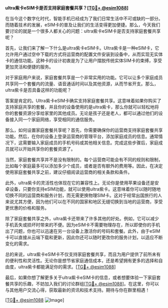 **ultra紫卡eSIM卡是否支持家庭套餐共享？[[TG💪+ @esim1088](https://t.me/s/esim1088)]**

在当今这个数字化时代，智能手机已经成为了我们日常生活中不可或缺的一部分。而随着技术的发展，eSIM卡的普及让我们的生活变得更加便捷。那么，今天我们要讨论的就是一个很多人都关心的问题：ultra紫卡eSIM卡是否支持家庭套餐共享呢？

首先，让我们来了解一下什么是ultra紫卡eSIM卡。Ultra紫卡是一种eSIM卡，它允许用户通过空中下载的方式将运营商的配置文件安装到设备中，从而实现无实体卡的通信功能。这种卡的设计初衷是为了让用户摆脱传统实体SIM卡的束缚，享受更加灵活和便捷的服务。

对于家庭用户来说，家庭套餐共享是一个非常实用的功能。它可以让多个家庭成员共享同一个套餐内的流量、语音通话时间以及其他资源，从而节省开支。那么，ultra紫卡是否具备这样的功能呢？

答案是肯定的。Ultra紫卡eSIM卡确实支持家庭套餐共享。这意味着如果你购买了支持家庭共享的套餐，并且你的设备使用的是ultra紫卡，那么你就可以轻松地将你的套餐资源分享给家里的其他成员。无论是孩子还是老人，都可以通过他们的设备接入同一个家庭网络，享受相同的通信服务。

那么，如何设置家庭套餐共享呢？首先，你需要确保你的运营商支持家庭套餐共享功能。然后，在你的设备上登录运营商的管理平台，添加家庭成员的信息。通常情况下，这需要输入家庭成员的手机号码或其他相关信息。完成这些步骤后，家庭成员就可以开始共享你的套餐资源了。

当然，家庭套餐共享并不是没有限制的。每个运营商可能会有不同的规则和限制，比如每个家庭最多可以添加多少个成员，或者是否有额外的费用等。因此，在决定使用家庭套餐共享之前，建议仔细阅读运营商的相关条款和条件。

此外，ultra紫卡的灵活性也体现在它的兼容性上。无论你是使用苹果设备还是安卓设备，只要你支持eSIM功能，就可以使用ultra紫卡。这意味着你可以随时随地切换不同的运营商和服务计划，而无需更换物理SIM卡。这对于经常出国旅行的人来说尤其方便，因为他们可以在不同的国家和地区无缝切换到当地的运营商，享受更优惠的价格和服务。

除了家庭套餐共享之外，ultra紫卡还带来了许多其他的好处。例如，它可以减少手机丢失或损坏时带来的不便。因为eSIM卡不需要物理存在，所以即使你的手机出了问题，你也可以迅速在另一台设备上激活你的号码和套餐。此外，由于eSIM卡可以直接从云端下载和更新，因此你还可以随时更改你的服务计划，以适应不断变化的需求。

总的来说，ultra紫卡eSIM卡不仅支持家庭套餐共享，而且为用户提供了前所未有的便利性和灵活性。无论你是想节省家庭通信成本，还是希望拥有更多的选择和自由度，ultra紫卡都能满足你的需求。[[TG💪+ @esim1088](https://t.me/s/esim1088)]

最后，如果你想了解更多关于ultra紫卡eSIM卡的信息，或者想要体验一下家庭套餐共享的乐趣，不妨加入我们的讨论群组[[TG💪+ @esim1088](https://t.me/s/esim1088)]。在这里，你可以与其他用户交流心得，获取最新的资讯和技术支持。期待与你在群里相遇！

[[TG💪+ @esim1088](https://t.me/s/esim1088) ![Image](https://i.postimg.cc/4NQfJmqS/Snipaste-2025-05-13-00-14-12.png)]